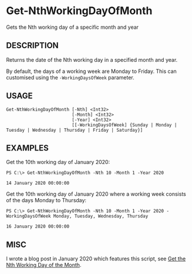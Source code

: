 # Get-NthWorkingDayOfMonth
Gets the Nth working day of a specific month and year

DESCRIPTION
------------
Returns the date of the Nth working day in a specified month and year.

By default, the days of a working week are Monday to Friday. This can customised using the `-WorkingDaysOfWeek` parameter.

USAGE
-----
```
Get-NthWorkingDayOfMonth [-Nth] <Int32> 
                         [-Month] <Int32> 
                         [-Year] <Int32> 
                         [[-WorkingDaysOfWeek] {Sunday | Monday | Tuesday | Wednesday | Thursday | Friday | Saturday}]
```

EXAMPLES
--------
Get the 10th working day of January 2020:  
```
PS C:\> Get-NthWorkingDayOfMonth -Nth 10 -Month 1 -Year 2020

14 January 2020 00:00:00
```

Get the 10th working day of January 2020 where a working week consists of the days Monday to Thursday:  
```
PS C:\> Get-NthWorkingDayOfMonth -Nth 10 -Month 1 -Year 2020 -WorkingDaysOfWeek Monday, Tuesday, Wednesday, Thursday
        
16 January 2020 00:00:00
```

MISC
----
I wrote a blog post in January 2020 which features this script, see [Get the Nth Working Day of the Month](https://www.thecliguy.co.uk/2020/01/25/get-the-nth-working-day-of-the-month/).
